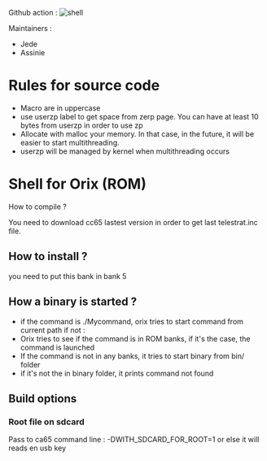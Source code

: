 Github action : ![shell](https://github.com/orix-software/shell/workflows/main/badge.svg)

Maintainers :

* Jede
* Assinie

# Rules for source code

* Macro are in uppercase
* use userzp label to get space from zerp page. You can have at least 10 bytes from userzp in order to use zp
* Allocate with malloc your memory. In that case, in the future, it will be easier to start multithreading.
* userzp will be managed by kernel when multithreading occurs

# Shell for Orix (ROM)

How to compile ?

You need to download cc65 lastest version in order to get last telestrat.inc file.

## How to install ?
you need to put this bank in bank 5

## How a binary is started ?
* if the command is ./Mycommand, orix tries to start command from current path
if not :
* Orix tries to see if the command is in ROM banks, if it's the case, the command is launched
* If the command is not in any banks, it tries to start binary from bin/ folder
* if it's not the in binary folder, it prints command not found

## Build options

### Root file on sdcard 
Pass to ca65 command line : -DWITH_SDCARD_FOR_ROOT=1
or else it will reads en usb key
